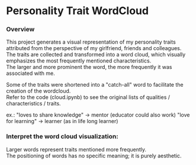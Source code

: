 # Personality Trait WordCloud
### Overview
This project generates a visual representation of my personality traits attributed from the perspective of my girlfriend, friends and colleagues.  
The traits are collected and transformed into a word cloud, which visually emphasizes the most frequently mentioned characteristics.  
The larger and more prominent the word, the more frequently it was associated with me.

Some of the traits were shortened into a "catch-all" word to facilitate the creation of the wordcloud.  
Refer to the code (cloud.ipynb) to see the original lists of qualities / characteristics / traits.

ex.: "loves to share knowledge" -> mentor (educator could also work)
"love for learning" -> learner (as in life long learner)


### Interpret the word cloud visualization:
Larger words represent traits mentioned more frequently.  
The positioning of words has no specific meaning; it is purely aesthetic.  
